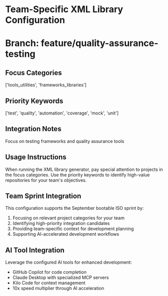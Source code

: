 # Team-Specific XML Library Configuration
# Branch: feature/quality-assurance-testing

## Focus Categories
['tools_utilities', 'frameworks_libraries']

## Priority Keywords
['test', 'quality', 'automation', 'coverage', 'mock', 'unit']

## Integration Notes
Focus on testing frameworks and quality assurance tools

## Usage Instructions

When running the XML library generator, pay special attention to projects in the focus categories.
Use the priority keywords to identify high-value repositories for your team's objectives.

## Team Sprint Integration

This configuration supports the September bootable ISO sprint by:
1. Focusing on relevant project categories for your team
2. Identifying high-priority integration candidates
3. Providing team-specific context for development planning
4. Supporting AI-accelerated development workflows

## AI Tool Integration

Leverage the configured AI tools for enhanced development:
- GitHub Copilot for code completion
- Claude Desktop with specialized MCP servers
- Kilo Code for context management
- 10x speed multiplier through AI acceleration
